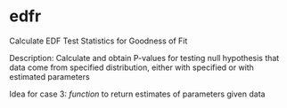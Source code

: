 # edfr
 Calculate EDF Test Statistics for Goodness of Fit

Description: Calculate and obtain P-values for testing null hypothesis that
    data come from specified distribution, either with specified or with estimated
    parameters

Idea for case 3: *function* to return estimates of parameters given data
